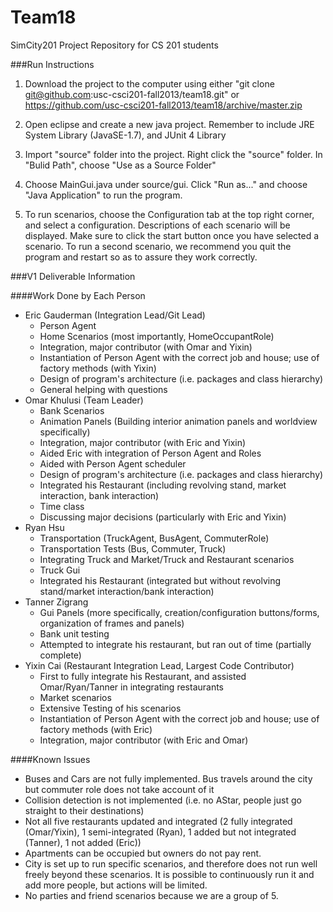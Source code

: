 Team18
======

SimCity201 Project Repository for CS 201 students

###Run Instructions

1. Download the project to the computer using either
"git clone git@github.com:usc-csci201-fall2013/team18.git" or 
https://github.com/usc-csci201-fall2013/team18/archive/master.zip

2. Open eclipse and create a new java project.
Remember to include JRE System Library (JavaSE-1.7), and JUnit 4 Library

3. Import "source" folder into the project. Right click the "source" folder.
In "Bulid Path", choose "Use as a Source Folder"

4. Choose MainGui.java under source/gui. Click "Run as..." and choose 
"Java Application" to run the program.

5. To run scenarios, choose the Configuration tab at the top right corner, and select a configuration. Descriptions of each scenario will be displayed.  Make sure to click the start button once you have selected a scenario.  To run a second
 scenario, we recommend you quit the program and restart so as to assure they work correctly.

###V1 Deliverable Information

####Work Done by Each Person

- Eric Gauderman (Integration Lead/Git Lead)
  - Person Agent
  - Home Scenarios (most importantly, HomeOccupantRole)
  - Integration, major contributor (with Omar and Yixin)
  - Instantiation of Person Agent with the correct job and house; use of factory methods (with Yixin)
  - Design of program's architecture (i.e. packages and class hierarchy)
  - General helping with questions
- Omar Khulusi (Team Leader)
  - Bank Scenarios
  - Animation Panels (Building interior animation panels and worldview specifically)
  - Integration, major contributor (with Eric and Yixin)
  - Aided Eric with integration of Person Agent and Roles
  - Aided with Person Agent scheduler
  - Design of program's architecture (i.e. packages and class hierarchy)
  - Integrated his Restaurant (including revolving stand, market interaction, bank interaction)
  - Time class
  - Discussing major decisions (particularly with Eric and Yixin)
- Ryan Hsu
  - Transportation (TruckAgent, BusAgent, CommuterRole)
  - Transportation Tests (Bus, Commuter, Truck)
  - Integrating Truck and Market/Truck and Restaurant scenarios
  - Truck Gui
  - Integrated his Restaurant (integrated but without revolving stand/market interaction/bank interaction)
- Tanner Zigrang
  - Gui Panels (more specifically, creation/configuration buttons/forms, organization of frames and panels)
  - Bank unit testing
  - Attempted to integrate his restaurant, but ran out of time (partially complete)
- Yixin Cai (Restaurant Integration Lead, Largest Code Contributor)
  - First to fully integrate his Restaurant, and assisted Omar/Ryan/Tanner in integrating restaurants
  - Market scenarios
  - Extensive Testing of his scenarios
  - Instantiation of Person Agent with the correct job and house; use of factory methods (with Eric)
  - Integration, major contributor (with Eric and Omar)

####Known Issues
  - Buses and Cars are not fully implemented. Bus travels around the city but commuter role does not take account of it
  - Collision detection is not implemented (i.e. no AStar, people just go straight to their destinations)
  - Not all five restaurants updated and integrated (2 fully integrated (Omar/Yixin), 1 semi-integrated (Ryan), 1 added but not integrated (Tanner), 1 not added (Eric))
  - Apartments can be occupied but owners do not pay rent.
  - City is set up to run specific scenarios, and therefore does not run well freely beyond these scenarios.  It is possible to continuously run it and add more people, but actions will be limited.
  - No parties and friend scenarios because we are a group of 5. 
